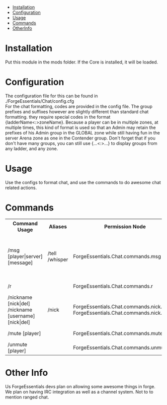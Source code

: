 * [Installation](#install)
* [Configuration](#config)
* [Usage](#use)
* [Commands](#command)
* [OtherInfo](#other)

# Installation <a name="install"></a>
Put this module in the mods folder. If the Core is installed, it will be loaded.

# Configuration <a name="config"></a>
The configuration file for this can be found in ./ForgeEssentials/Chat/config.cfg  
For the chat formatting, codes are provided in the config file. The group prefixes and suffixes however are slightly different than standard chat formatting. they require special codes in the format {ladderName<:>zoneName}. Because a player can be in multiple zones, at multiple times, this kind of format is used so that an Admin may retain the prefixes of his Admin group in the GLOBAL zone while still having fun in the server Arena zone as one in the Contender group. Don't forget that if you don't have many groups, you can still use {...<:>...} to display groups from any ladder, and any zone.

# Usage <a name="use"></a>
Use the configs to format chat, and use the commands to do awesome chat related actions.

# Commands <a name="command"></a>
<table>
	<tr>
		<th>Command Usage</th>
		<th>Aliases</th>
		<th>Permission Node</th>
		<th>Description</th>
	</tr>
	<tr>
		<td>/msg [player|server] [message]</td>
		<td>/tell<br/>/whisper</td>
		<td>ForgeEssentials.Chat.commands.msg</td>
		<td>Sends a message directly to a player.<br/>Sends a private message.</td>
	</tr>
	<tr>
		<td>/r</td>
		<td></td>
		<td>ForgeEssentials.Chat.commands.r</td>
		<td>Replies to a PM (/msg)</td>
	</tr>
	<tr>
		<td>/nickname [nick|del]<br/>/nickname [username] [nick|del]</td>
		<td>/nick</td>
		<td>ForgeEssentials.Chat.commands.nick.self<br/>ForgeEssentials.Chat.commands.nick.others<br/></td>
		<td>changes the players nickname</td>
	</tr>
	<tr>
		<td>/mute [player]</td>
		<td></td>
		<td>ForgeEssentials.Chat.commands.mute</td>
		<td>mutes a player</td>
	</tr>
	<tr>
		<td>/unmute [player]</td>
		<td></td>
		<td>ForgeEssentials.Chat.commands.unmute</td>
		<td>unmutes a player</td>
	</tr>
</table>


# Other Info <a name="other"></a>
Us ForgeEssentials devs plan on allowing some awesome things in forge. We plan on having IRC integration as well as a channel system. Not to to mention ranged chat.